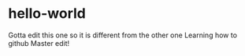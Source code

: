 # hello-world
Gotta edit this one so it is different from the other one
Learning how to github
Master edit! 
